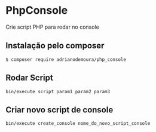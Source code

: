 # PhpConsole
Crie script PHP para rodar no console

## Instalação pelo composer
```
$ composer require adrianodemoura/php_console
```

## Rodar Script
```
bin/execute script param1 param2 param3
```

## Criar novo script de console
```
bin/execute create_console nome_do_novo_script_console
```